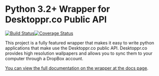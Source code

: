 Python 3.2+ Wrapper for Desktoppr.co Public API
==========================
[![Build Status](https://travis-ci.org/Mgamerz/desktopprapi_pythonwrapper.png?branch=master)](https://travis-ci.org/Mgamerz/desktopprapi_pythonwrapper)[![Coverage Status](https://coveralls.io/repos/Mgamerz/desktopprapi_pythonwrapper/badge.png?branch=master)](https://coveralls.io/r/Mgamerz/desktopprapi_pythonwrapper?branch=master)

This project is a fully featured wrapper that makes it easy to write python applications that make use the Desktoppr.co public API. Desktoppr.co provides high resolution wallpapers and allows you to sync them to your computer through a DropBox account.

[You can view the full documentation on the wrapper at the docs page](http://desktoppr-pywrapper.mgamerzproductions.com/en/latest/).

